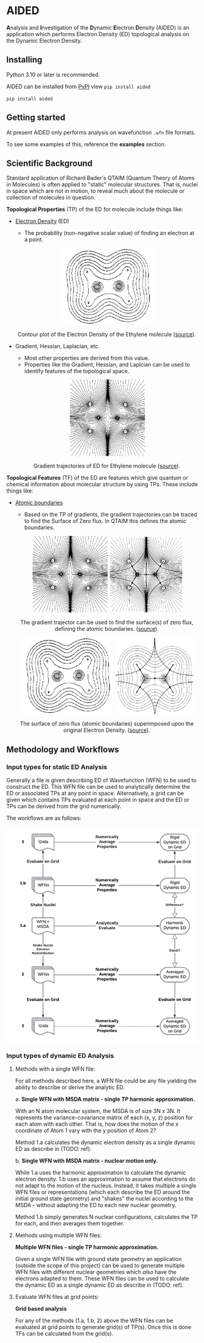 # AIDED
**A**nalysis and **I**nvestigation of the **D**ynamic **E**lectron **D**ensity (AIDED) is an application which performs Electron Density (ED) topological analysis on the Dynamic Electron Density.

## Installing

Python 3.10 or later is recommended.

AIDED can be installed from [PyPI](https://pypi.org/project/aided) view `pip install aided`

`pip install aided`

## Getting started

At present AIDED only performs analysis on wavefunction `.wfn` file formats.

To see some examples of this, reference the **examples** section.

## Scientific Background

Standard application of Richard Bader's QTAIM (Quantum Theory of Atoms in Molecules) is often applied to "static" molecular structures. That is, nuclei in space which are not in motion, to reveal much about the molecule or collection of molecules in question.

**Topological Properties** (TP) of the ED for molecule include things like:

- [Electron Density](https://www.chemistry.mcmaster.ca/esam/Chapter_6/intro.html#Fig_6-2) (ED)
    - The probability (non-negative scalar value) of finding an electron at a point.

    <center>

    ![Electron density of Ethylene](./contrib/imgs/bader_ed.gif)

    Contour plot of the Electron Density of the Ethylene molecule ([source](https://www.chemistry.mcmaster.ca/aim/aim_1.html)).

    </center>

- Gradient, Hessian, Laplacian, etc.
    - Most other properties are derived from this value.
    - Properties like the Gradient, Hessian, and Laplcian can be used to identify features of the topological space.

    <center>

    ![Gradient traces of Ethylene](./contrib/imgs/bader_gradient.gif)

    Gradient trajectories of ED for Ethylene molecule ([source](https://www.chemistry.mcmaster.ca/aim/aim_1.html)).

    </center>

**Topological Features** (TF) of the ED are features which give quantum or chemical information about molecular structure by using TPs. These include things like:

- [Atomic boundaries](https://www.chemistry.mcmaster.ca/aim/aim_2.html)
    -  Based on the TP of gradients, the gradient trajectories can be traced to find the Surface of Zero flux. In QTAIM this defines the atomic boundaries.

    <center>

    ![Gradient traces of Ethylene](./contrib/imgs/bader_gradient.gif)
    ![SZF Gradient traces of Ethylene](./contrib/imgs/bader_szf_gradient.gif)

    The gradient trajector can be used to find the surface(s) of zero flux, defining the atomic boundaries. ([source](https://www.chemistry.mcmaster.ca/aim/aim_1.html)).

    ![Electron density of Ethylene](./contrib/imgs/bader_ed.gif)
    ![SZF electron density of Ethylene](./contrib/imgs/bader_szf_ed.gif)

    The surface of zero flux (atomic boundaries) superimposed upon the original Electron Density.  ([source](https://www.chemistry.mcmaster.ca/aim/aim_1.html)).


    </center>

## Methodology and Workflows

### Input types for static ED Analysis ###

Generally a file is given describing ED of Wavefunction (WFN) to be used to construct the ED. This WFN file can be used to analytically determine the ED or associated TPs at any point in space. Alternatively, a grid can be given which contains TPs evaluated at each point in space and the ED or TPs can be derived from the grid numerically.

The workflows are as follows:

![Workflows](./contrib/imgs/workflows/aided_workflows.png)

### Input types of dynamic ED Analysis ###

1. Methods with a single WFN file:

    For all methods described here, a WFN file could be any file yielding the ability to describe or derive the analytic ED.

   a. **Single WFN with MSDA matrix - single TP harmonic approximation.**

   With an N atom molecular system, the MSDA is of size 3N x 3N. It represents the variance-covariance matrix of each (x, y, z) position for each atom with each other. That is, how does the motion of the x coordinate of Atom 1 vary with the y position of Atom 2?

   Method 1.a calculates the dynamic electron density as a single dynamic ED as describe in (TODO: ref).

   b. **Single WFN with MSDA matrix - nuclear motion only.**

   While 1.a uses the harmonic approximation to calculate the dynamic electron density. 1.b uses an approximation to assume that electrons do not adapt to the motion of the nucleus. Instead, it takes multiple a single WFN files or representations (which each describe the ED around the initial ground state geometry) and "shakes" the nuclei according to the MSDA - without adapting the ED to each new nuclear geometry.

   Method 1.b simply generates N nuclear configurations, calculates the TP for each, and then averages them together.

2. Methods using multiple WFN files:

    **Multiple WFN files - single TP harmonic approximation.**

    Given a single WFN file with ground state geometry an application (outside the scope of this project) can be used to generate multiple WFN files with different nuclear geometries which *also* have the electrons adapted to them. These WFN files can be used to calculate the dynamic ED as a single dynamic ED as describe in (TODO: ref).

4. Evaluate WFN files at grid points:

    **Grid based analysis**

    For any of the  methods (1.a, 1.b, 2) above the WFN files can be evaluated at grid points to generate grid(s) of TP(s). Once this is done TFs can be calculated from the grid(s).
